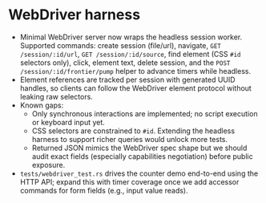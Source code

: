 # WebDriver harness

- Minimal WebDriver server now wraps the headless session worker. Supported commands: create session (file/url), navigate, `GET /session/:id/url`, `GET /session/:id/source`, find element (CSS `#id` selectors only), click, element text, delete session, and the `POST /session/:id/frontier/pump` helper to advance timers while headless.
- Element references are tracked per session with generated UUID handles, so clients can follow the WebDriver element protocol without leaking raw selectors.
- Known gaps:
  - Only synchronous interactions are implemented; no script execution or keyboard input yet.
  - CSS selectors are constrained to `#id`. Extending the headless harness to support richer queries would unlock more tests.
  - Returned JSON mimics the WebDriver spec shape but we should audit exact fields (especially capabilities negotiation) before public exposure.
- `tests/webdriver_test.rs` drives the counter demo end-to-end using the HTTP API; expand this with timer coverage once we add accessor commands for form fields (e.g., input value reads).

